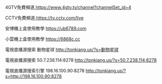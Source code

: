 4GTV免費頻道,https://www.4gtv.tv/channel?channelSet_id=4

CCTV免費頻道,https://tv.cctv.com/live

安博機上盒使用教學 https://ub6789.com

小雲機上盒使用教學 https://6868c.cc

電視直播源搜索
動物星球 http://tonkiang.us/?s=動物星球

電視直播源搜索
50.7.238.114:8278
http://tonkiang.us/?s=50.7.238.114:8278

電視直播源搜索引擎
198.16.100.90:8278
http://tonkiang.us/?s=http://198.16.100.90:8278










